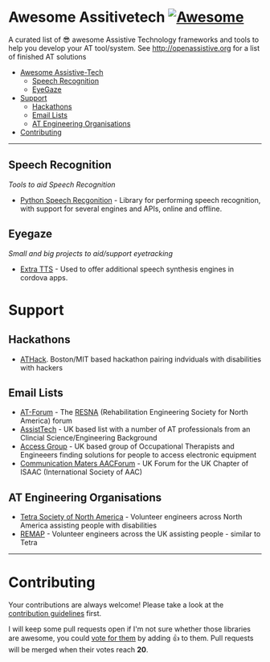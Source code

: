 # Awesome Assitivetech [![Awesome](https://cdn.rawgit.com/sindresorhus/awesome/d7305f38d29fed78fa85652e3a63e154dd8e8829/media/badge.svg)](https://github.com/sindresorhus/awesome)
A curated list of 😎 awesome Assistive Technology frameworks and tools to help you develop your AT tool/system.
See http://openassistive.org for a list of finished AT solutions

- [Awesome Assistive-Tech](#awesome-assistivetech)
    - [Speech Recognition](#speech-recognition)
    - [EyeGaze](#eyegaze)
- [Support](#support)
    - [Hackathons](#hackathons)
    - [Email Lists](#email-lists)
    - [AT Engineering Organisations](#AT-engineering-organisations)
- [Contributing](#contributing)

- - -

## Speech Recognition

*Tools to aid Speech Recognition*

* [Python Speech Recgonition](https://pypi.python.org/pypi/SpeechRecognition/) - Library for performing speech recognition, with support for several engines and APIs, online and offline.

## Eyegaze 

*Small and big projects to aid/support eyetracking*

* [Extra TTS](https://github.com/CoughDrop/extra-tts) - Used to offer additional speech synthesis engines in cordova apps.

# Support 

## Hackathons

* [ATHack](http://assistivetech.mit.edu/athack/). Boston/MIT based hackathon pairing indviduals with disabilities with hackers

## Email Lists

* [AT-Forum](http://assistive-technology.996335.n3.nabble.com) - The [RESNA](http://www.resna.org) (Rehabilitation Engineering Society for North America) forum
* [AssistTech](https://www.jiscmail.ac.uk/cgi-bin/webadmin?A0=ASSISTECH) - UK based list with a number of AT professionals from an Clincial Science/Engineering Background
* [Access Group](http://ataccessgroup.org.uk) - UK based group of Occupational Therapists and Engineeers finding solutions for people to access electronic equipment
* [Communication Maters AACForum](https://www.communicationmatters.org.uk/page/aac-forum) - UK Forum for the UK Chapter of ISAAC (International Society of AAC)

## AT Engineering Organisations

* [Tetra Society of North America](http://www.tetrasociety.org) - Volunteer engineers across North America assisting people with disabilities
* [REMAP](http://remap.org.uk) - Volunteer engineers across the UK assisting people - similar to Tetra 


- - -

# Contributing

Your contributions are always welcome! Please take a look at the [contribution guidelines](https://github.com/vinta/awesome-python/blob/master/CONTRIBUTING.md) first.

I will keep some pull requests open if I'm not sure whether those libraries are awesome, you could [vote for them](https://github.com/vinta/awesome-python/pulls) by adding :+1: to them. Pull requests will be merged when their votes reach **20**.
